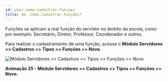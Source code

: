 ```yaml
---
id: user-como-cadastrar-funcoes
title: 16. Como Cadastrar Funções?
---
```


<div class="textoJustificado">

Funções se aplicam a real função do servidor no âmbito da escola, como por exemplo: Secretário, Diretor, Professor, Coordenador e outros.

Para realizar o cadastramento de uma função, acesse o **Módulo Servidores >> Cadastros >> Tipos >> Funções >> Novo**.

</div>

![Módulo Servidores >> Cadastros >> Tipos >> Funções >> Novo](../img/user-docs/cadastrar_funcoes_servidores.gif)

<div class="divNotaCentralizadaGif"> 

**Animação 25 -  Módulo Servidores >> Cadastros >> Tipos >> Funções >> Novo.**

</div>